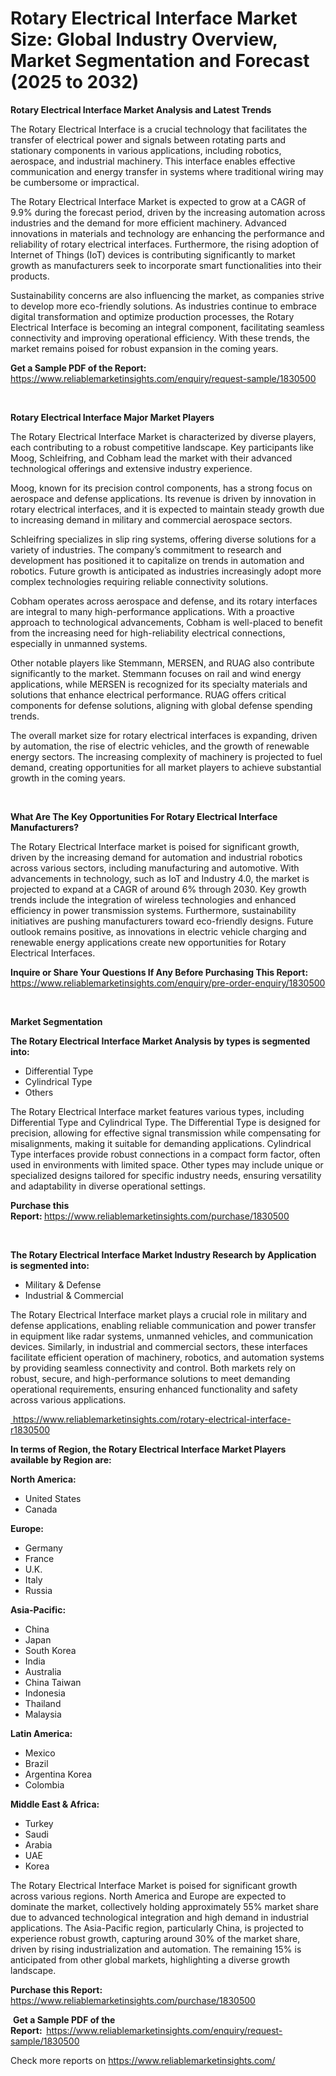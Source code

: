 <p><h1>Rotary Electrical Interface Market Size: Global Industry Overview, Market Segmentation and Forecast (2025 to 2032)</h1></p><p><strong>Rotary Electrical Interface Market Analysis and Latest Trends</strong></p>
<p><p>The Rotary Electrical Interface is a crucial technology that facilitates the transfer of electrical power and signals between rotating parts and stationary components in various applications, including robotics, aerospace, and industrial machinery. This interface enables effective communication and energy transfer in systems where traditional wiring may be cumbersome or impractical.</p><p>The Rotary Electrical Interface Market is expected to grow at a CAGR of 9.9% during the forecast period, driven by the increasing automation across industries and the demand for more efficient machinery. Advanced innovations in materials and technology are enhancing the performance and reliability of rotary electrical interfaces. Furthermore, the rising adoption of Internet of Things (IoT) devices is contributing significantly to market growth as manufacturers seek to incorporate smart functionalities into their products. </p><p>Sustainability concerns are also influencing the market, as companies strive to develop more eco-friendly solutions. As industries continue to embrace digital transformation and optimize production processes, the Rotary Electrical Interface is becoming an integral component, facilitating seamless connectivity and improving operational efficiency. With these trends, the market remains poised for robust expansion in the coming years.</p></p>
<p><strong>Get a Sample PDF of the Report:&nbsp;</strong> <a href="https://www.reliablemarketinsights.com/enquiry/request-sample/1830500?utm_campaign=2013&utm_medium=2&utm_source=Github&utm_content=ia&utm_term=10042025&utm_id=rotary-electrical-interface">https://www.reliablemarketinsights.com/enquiry/request-sample/1830500</a></p>
<p>&nbsp;</p>
<p><strong>Rotary Electrical Interface Major Market Players</strong></p>
<p><p>The Rotary Electrical Interface Market is characterized by diverse players, each contributing to a robust competitive landscape. Key participants like Moog, Schleifring, and Cobham lead the market with their advanced technological offerings and extensive industry experience.</p><p>Moog, known for its precision control components, has a strong focus on aerospace and defense applications. Its revenue is driven by innovation in rotary electrical interfaces, and it is expected to maintain steady growth due to increasing demand in military and commercial aerospace sectors.</p><p>Schleifring specializes in slip ring systems, offering diverse solutions for a variety of industries. The company’s commitment to research and development has positioned it to capitalize on trends in automation and robotics. Future growth is anticipated as industries increasingly adopt more complex technologies requiring reliable connectivity solutions.</p><p>Cobham operates across aerospace and defense, and its rotary interfaces are integral to many high-performance applications. With a proactive approach to technological advancements, Cobham is well-placed to benefit from the increasing need for high-reliability electrical connections, especially in unmanned systems.</p><p>Other notable players like Stemmann, MERSEN, and RUAG also contribute significantly to the market. Stemmann focuses on rail and wind energy applications, while MERSEN is recognized for its specialty materials and solutions that enhance electrical performance. RUAG offers critical components for defense solutions, aligning with global defense spending trends.</p><p>The overall market size for rotary electrical interfaces is expanding, driven by automation, the rise of electric vehicles, and the growth of renewable energy sectors. The increasing complexity of machinery is projected to fuel demand, creating opportunities for all market players to achieve substantial growth in the coming years.</p></p>
<p>&nbsp;</p>
<p><strong>What Are The Key Opportunities For Rotary Electrical Interface Manufacturers?</strong></p>
<p><p>The Rotary Electrical Interface market is poised for significant growth, driven by the increasing demand for automation and industrial robotics across various sectors, including manufacturing and automotive. With advancements in technology, such as IoT and Industry 4.0, the market is projected to expand at a CAGR of around 6% through 2030. Key growth trends include the integration of wireless technologies and enhanced efficiency in power transmission systems. Furthermore, sustainability initiatives are pushing manufacturers toward eco-friendly designs. Future outlook remains positive, as innovations in electric vehicle charging and renewable energy applications create new opportunities for Rotary Electrical Interfaces.</p></p>
<p><strong>Inquire or Share Your Questions If Any Before Purchasing This Report:</strong> <a href="https://www.reliablemarketinsights.com/enquiry/pre-order-enquiry/1830500?utm_campaign=2013&utm_medium=2&utm_source=Github&utm_content=ia&utm_term=10042025&utm_id=rotary-electrical-interface">https://www.reliablemarketinsights.com/enquiry/pre-order-enquiry/1830500</a></p>
<p>&nbsp;</p>
<p><strong>Market Segmentation</strong></p>
<p><strong>The Rotary Electrical Interface Market Analysis by types is segmented into:</strong></p>
<p><ul><li>Differential Type</li><li>Cylindrical Type</li><li>Others</li></ul></p>
<p><p>The Rotary Electrical Interface market features various types, including Differential Type and Cylindrical Type. The Differential Type is designed for precision, allowing for effective signal transmission while compensating for misalignments, making it suitable for demanding applications. Cylindrical Type interfaces provide robust connections in a compact form factor, often used in environments with limited space. Other types may include unique or specialized designs tailored for specific industry needs, ensuring versatility and adaptability in diverse operational settings.</p></p>
<p><strong>Purchase this Report:&nbsp;</strong><a href="https://www.reliablemarketinsights.com/purchase/1830500?utm_campaign=2013&utm_medium=2&utm_source=Github&utm_content=ia&utm_term=10042025&utm_id=rotary-electrical-interface">https://www.reliablemarketinsights.com/purchase/1830500</a></p>
<p>&nbsp;</p>
<p><strong>The Rotary Electrical Interface Market Industry Research by Application is segmented into:</strong></p>
<p><ul><li>Military & Defense</li><li>Industrial & Commercial</li></ul></p>
<p><p>The Rotary Electrical Interface market plays a crucial role in military and defense applications, enabling reliable communication and power transfer in equipment like radar systems, unmanned vehicles, and communication devices. Similarly, in industrial and commercial sectors, these interfaces facilitate efficient operation of machinery, robotics, and automation systems by providing seamless connectivity and control. Both markets rely on robust, secure, and high-performance solutions to meet demanding operational requirements, ensuring enhanced functionality and safety across various applications.</p></p>
<p><a href="https://www.reliablemarketinsights.com/rotary-electrical-interface-r1830500?utm_campaign=2013&utm_medium=2&utm_source=Github&utm_content=ia&utm_term=10042025&utm_id=rotary-electrical-interface">&nbsp;https://www.reliablemarketinsights.com/rotary-electrical-interface-r1830500</a></p>
<p><strong>In terms of Region, the Rotary Electrical Interface Market Players available by Region are:</strong></p>
<p>
    <p> <strong> North America: </strong>
        <ul>
            <li>United States</li>
            <li>Canada</li>
        </ul>
        </p> 
    <p> <strong> Europe: </strong>
        <ul>
            <li>Germany</li>
            <li>France</li>
            <li>U.K.</li>
            <li>Italy</li>
            <li>Russia</li>
        </ul>
        </p> 
    <p> <strong> Asia-Pacific: </strong>
        <ul>
            <li>China</li>
            <li>Japan</li>
            <li>South Korea</li>
            <li>India</li>
            <li>Australia</li>
            <li>China Taiwan</li>
            <li>Indonesia</li>
            <li>Thailand</li>
            <li>Malaysia</li>
        </ul>
        </p> 
    <p> <strong> Latin America: </strong>
        <ul>
            <li>Mexico</li>
            <li>Brazil</li>
            <li>Argentina Korea</li>
            <li>Colombia</li>
        </ul>
        </p> 
    <p> <strong> Middle East & Africa: </strong>
        <ul>
            <li>Turkey</li>
            <li>Saudi</li>
            <li>Arabia</li>
            <li>UAE</li>
            <li>Korea</li>
        </ul>
    </p>
    </p>
<p><p>The Rotary Electrical Interface Market is poised for significant growth across various regions. North America and Europe are expected to dominate the market, collectively holding approximately 55% market share due to advanced technological integration and high demand in industrial applications. The Asia-Pacific region, particularly China, is projected to experience robust growth, capturing around 30% of the market share, driven by rising industrialization and automation. The remaining 15% is anticipated from other global markets, highlighting a diverse growth landscape.</p></p>
<p><strong>Purchase this Report: </strong><a href="https://www.reliablemarketinsights.com/purchase/1830500?utm_campaign=2013&utm_medium=2&utm_source=Github&utm_content=ia&utm_term=10042025&utm_id=rotary-electrical-interface">https://www.reliablemarketinsights.com/purchase/1830500</a></p>
<p>&nbsp;<strong>Get a Sample PDF of the Report:&nbsp;&nbsp;</strong><a href="https://www.reliablemarketinsights.com/enquiry/request-sample/1830500?utm_campaign=2013&utm_medium=2&utm_source=Github&utm_content=ia&utm_term=10042025&utm_id=rotary-electrical-interface">https://www.reliablemarketinsights.com/enquiry/request-sample/1830500</a></p>
<p><strong></strong></p>
<p>Check more reports on <a href="https://www.reliablemarketinsights.com/?utm_campaign=2013&utm_medium=2&utm_source=Github&utm_content=ia&utm_term=10042025&utm_id=rotary-electrical-interface">https://www.reliablemarketinsights.com/</a></p>